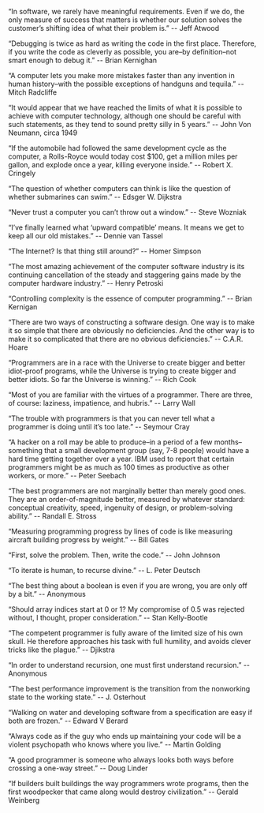 “In software, we rarely have meaningful requirements.  Even if we do, the only measure of success that matters is whether our solution solves the customer’s shifting idea of what their problem is.”
-- Jeff Atwood

“Debugging is twice as hard as writing the code in the first place.  Therefore, if you write the code as cleverly as possible, you are–by definition–not smart enough to debug it.”
-- Brian Kernighan

“A computer lets you make more mistakes faster than any invention in human history–with the possible exceptions of handguns and tequila.”
-- Mitch Radcliffe
   
“It would appear that we have reached the limits of what it is possible to achieve with computer technology, although one should be careful with such statements, as they tend to sound pretty silly in 5 years.”
-- John Von Neumann, circa 1949

“If the automobile had followed the same development cycle as the computer, a Rolls-Royce would today cost $100, get a million miles per gallon, and explode once a year, killing everyone inside.”
-- Robert X. Cringely

“The question of whether computers can think is like the question of whether submarines can swim.”
-- Edsger W. Dijkstra

“Never trust a computer you can’t throw out a window.”
-- Steve Wozniak

“I’ve finally learned what ‘upward compatible’ means.  It means we get to keep all our old mistakes.”
-- Dennie van Tassel

“The Internet?  Is that thing still around?”
-- Homer Simpson

“The most amazing achievement of the computer software industry is its continuing cancellation of the steady and staggering gains made by the computer hardware industry.”
-- Henry Petroski

“Controlling complexity is the essence of computer programming.”
-- Brian Kernigan
 
“There are two ways of constructing a software design.  One way is to make it so simple that there are obviously no deficiencies. And the other way is to make it so complicated that there are no obvious deficiencies.”
-- C.A.R. Hoare

“Programmers are in a race with the Universe to create bigger and better idiot-proof programs, while the Universe is trying to create bigger and better idiots.  So far the Universe is winning.”
-- Rich Cook

“Most of you are familiar with the virtues of a programmer.  There are three, of course: laziness, impatience, and hubris.”
-- Larry Wall

“The trouble with programmers is that you can never tell what a programmer is doing until it’s too late.”
-- Seymour Cray 

“A hacker on a roll may be able to produce–in a period of a few months–something that a small development group (say, 7-8 people) would have a hard time getting together over a year.  IBM used to report that certain programmers might be as much as 100 times as productive as other workers, or more.”
-- Peter Seebach

“The best programmers are not marginally better than merely good ones.  They are an order-of-magnitude better, measured by whatever standard: conceptual creativity, speed, ingenuity of design, or problem-solving ability.”
-- Randall E. Stross

“Measuring programming progress by lines of code is like measuring aircraft building progress by weight.”
-- Bill Gates

“First, solve the problem. Then, write the code.”
-- John Johnson

“To iterate is human, to recurse divine.”
-- L. Peter Deutsch

“The best thing about a boolean is even if you are wrong, you are only off by a bit.”
-- Anonymous

“Should array indices start at 0 or 1?  My compromise of 0.5 was rejected without, I thought, proper consideration.”
-- Stan Kelly-Bootle

“The competent programmer is fully aware of the limited size of his own skull. He therefore approaches his task with full humility, and avoids clever tricks like the plague.”
-- Djikstra

“In order to understand recursion, one must first understand recursion.”
-- Anonymous

“The best performance improvement is the transition from the nonworking state to the working state.”
-- J. Osterhout

“Walking on water and developing software from a specification are easy if both are frozen.”
-- Edward V Berard

“Always code as if the guy who ends up maintaining your code will be a violent psychopath who knows where you live.”
-- Martin Golding

“A good programmer is someone who always looks both ways before crossing a one-way street.”
-- Doug Linder

“If builders built buildings the way programmers wrote programs, then the first woodpecker that came along would destroy civilization.”
-- Gerald Weinberg

